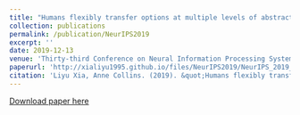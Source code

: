 ```yaml
---
title: "Humans flexibly transfer options at multiple levels of abstractions."
collection: publications
permalink: /publication/NeurIPS2019
excerpt: ''
date: 2019-12-13
venue: 'Thirty-third Conference on Neural Information Processing Systems (NeurIPS) Workshop on Biological and Artificial Reinforcement Learning (BARL)'
paperurl: 'http://xialiyu1995.github.io/files/NeurIPS2019/NeurIPS_2019_paper.pdf'
citation: 'Liyu Xia, Anne Collins. (2019). &quot;Humans flexibly transfer options at multiple levels of abstractions.&quot; <i>NeurIPS BARL 2019</i>.'
---
```


[Download paper here](http://xialiyu1995.github.io/files/NeurIPS2019/NeurIPS_2019_paper.pdf)
